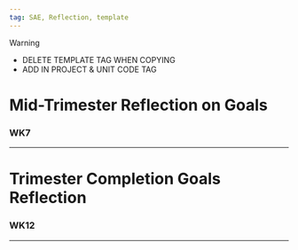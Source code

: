```yaml
---
tag: SAE, Reflection, template
---
```

> [!Warning]
> - DELETE TEMPLATE TAG WHEN COPYING
> - ADD IN PROJECT & UNIT CODE TAG
# **Mid-Trimester Reflection on Goals**
### WK7


---
# Trimester Completion Goals Reflection
### WK12


---
